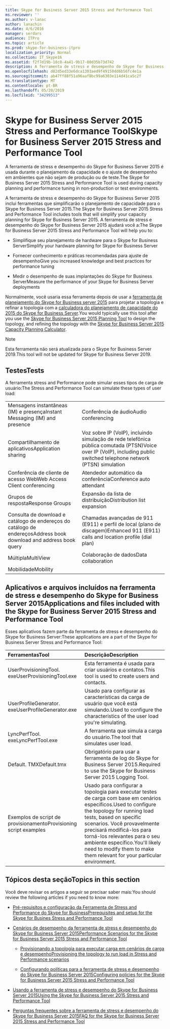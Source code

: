 ```yaml
---
title: Skype for Business Server 2015 Stress and Performance Tool
ms.reviewer: ''
ms.author: v-lanac
author: lanachin
ms.date: 4/6/2016
manager: serdars
audience: ITPro
ms.topic: article
ms.prod: skype-for-business-itpro
localization_priority: Normal
ms.collection: IT_Skype16
ms.assetid: f2f7d19b-18c8-4a41-9b17-80d35b73d742
description: A ferramenta de stress e desempenho do Skype for Business Server 2015 é usada durante o planejamento da capacidade e o ajuste de desempenho em ambientes que não sejam de produção ou de teste.
ms.openlocfilehash: d82d5ed33e6dca1303aed9f49150dd6b56fc4e1a
ms.sourcegitcommit: ab47ff88f51a96aaf8bc99a6303e114d41ca5c2f
ms.translationtype: MT
ms.contentlocale: pt-BR
ms.lasthandoff: 05/20/2019
ms.locfileid: "34299513"
---
```

# <a name="skype-for-business-server-2015-stress-and-performance-tool"></a><span data-ttu-id="da910-103">Skype for Business Server 2015 Stress and Performance Tool</span><span class="sxs-lookup"><span data-stu-id="da910-103">Skype for Business Server 2015 Stress and Performance Tool</span></span>
 
<span data-ttu-id="da910-104">A ferramenta de stress e desempenho do Skype for Business Server 2015 é usada durante o planejamento da capacidade e o ajuste de desempenho em ambientes que não sejam de produção ou de teste.</span><span class="sxs-lookup"><span data-stu-id="da910-104">The Skype for Business Server 2015 Stress and Performance Tool is used during capacity planning and performance tuning in non-production or test environments.</span></span>
  
<span data-ttu-id="da910-105">A ferramenta de stress e desempenho do Skype for Business Server 2015 inclui ferramentas que simplificarão o planejamento de capacidade para o Skype for Business Server 2015.</span><span class="sxs-lookup"><span data-stu-id="da910-105">The Skype for Business Server 2015 Stress and Performance Tool includes tools that will simplify your capacity planning for Skype for Business Server 2015.</span></span> <span data-ttu-id="da910-106">A ferramenta de stress e desempenho do Skype for Business Server 2015 ajudará você a:</span><span class="sxs-lookup"><span data-stu-id="da910-106">The Skype for Business Server 2015 Stress and Performance Tool will help you to:</span></span>
  
- <span data-ttu-id="da910-107">Simplifique seu planejamento de hardware para o Skype for Business Server</span><span class="sxs-lookup"><span data-stu-id="da910-107">Simplify your hardware planning for Skype for Business Server</span></span>
    
- <span data-ttu-id="da910-108">Fornecer conhecimento e práticas recomendadas para ajuste de desempenho</span><span class="sxs-lookup"><span data-stu-id="da910-108">Give you increased knowledge and best practices for performance tuning</span></span>
    
- <span data-ttu-id="da910-109">Medir o desempenho de suas implantações do Skype for Business Server</span><span class="sxs-lookup"><span data-stu-id="da910-109">Measure the performance of your Skype for Business Server deployments</span></span>
    
<span data-ttu-id="da910-110">Normalmente, você usaria essa ferramenta depois de usar a [ferramenta de planejamento do Skype for Business server 2015](../../management-tools/planning-tool/planning-tool.md) para projetar a topologia e refinar a topologia com a [calculadora do planejamento de capacidade do 2015 do Skype for Business Server](../../management-tools/capacity-planning-calculator.md).</span><span class="sxs-lookup"><span data-stu-id="da910-110">You would typically use this tool after you use the [Skype for Business Server 2015 Planning Tool](../../management-tools/planning-tool/planning-tool.md) to design the topology, and refining the topology with the [Skype for Business Server 2015 Capacity Planning Calculator](../../management-tools/capacity-planning-calculator.md).</span></span> 

> [!NOTE]
> <span data-ttu-id="da910-111">Esta ferramenta não será atualizada para o Skype for Business Server 2019.</span><span class="sxs-lookup"><span data-stu-id="da910-111">This tool will not be updated for Skype for Business Server 2019.</span></span>
  
## <a name="tests"></a><span data-ttu-id="da910-112">Testes</span><span class="sxs-lookup"><span data-stu-id="da910-112">Tests</span></span>

<span data-ttu-id="da910-113">A ferramenta stress and Performance pode simular esses tipos de carga de usuário:</span><span class="sxs-lookup"><span data-stu-id="da910-113">The Stress and Performance Tool can simulate these types of user load:</span></span>
  
|||
|:-----|:-----|
|<span data-ttu-id="da910-114">Mensagens instantâneas (IM) e presença</span><span class="sxs-lookup"><span data-stu-id="da910-114">Instant Messaging (IM) and presence</span></span>  <br/> |<span data-ttu-id="da910-115">Conferência de áudio</span><span class="sxs-lookup"><span data-stu-id="da910-115">Audio conferencing</span></span>  <br/> |
|<span data-ttu-id="da910-116">Compartilhamento de aplicativos</span><span class="sxs-lookup"><span data-stu-id="da910-116">Application sharing</span></span>  <br/> |<span data-ttu-id="da910-117">Voz sobre IP (VoIP), incluindo simulação de rede telefônica pública comutada (PTSN)</span><span class="sxs-lookup"><span data-stu-id="da910-117">Voice over IP (VoIP), including public switched telephone network (PTSN) simulation</span></span>  <br/> |
|<span data-ttu-id="da910-118">Conferência de cliente de acesso Web</span><span class="sxs-lookup"><span data-stu-id="da910-118">Web Access Client conferencing</span></span>  <br/> |<span data-ttu-id="da910-119">Atendedor automático da conferência</span><span class="sxs-lookup"><span data-stu-id="da910-119">Conference auto attendant</span></span>  <br/> |
|<span data-ttu-id="da910-120">Grupos de resposta</span><span class="sxs-lookup"><span data-stu-id="da910-120">Response Groups</span></span>  <br/> |<span data-ttu-id="da910-121">Expansão da lista de distribuição</span><span class="sxs-lookup"><span data-stu-id="da910-121">Distribution list expansion</span></span>  <br/> |
|<span data-ttu-id="da910-122">Consulta de download e catálogo de endereços do catálogo de endereços</span><span class="sxs-lookup"><span data-stu-id="da910-122">Address book download and address book query</span></span>  <br/> |<span data-ttu-id="da910-123">Chamadas avançadas de 911 (E911) e perfil de local (plano de discagem)</span><span class="sxs-lookup"><span data-stu-id="da910-123">Enhanced 911 (E911) calls and location profile (dial plan)</span></span>  <br/> |
|<span data-ttu-id="da910-124">Múltipla</span><span class="sxs-lookup"><span data-stu-id="da910-124">MultiView</span></span>  <br/> |<span data-ttu-id="da910-125">Colaboração de dados</span><span class="sxs-lookup"><span data-stu-id="da910-125">Data collaboration</span></span>  <br/> |
|<span data-ttu-id="da910-126">Mobilidade</span><span class="sxs-lookup"><span data-stu-id="da910-126">Mobility</span></span>  <br/> ||
   
## <a name="applications-and-files-included-with-the-skype-for-business-server-2015-stress-and-performance-tool"></a><span data-ttu-id="da910-127">Aplicativos e arquivos incluídos na ferramenta de stress e desempenho do Skype for Business Server 2015</span><span class="sxs-lookup"><span data-stu-id="da910-127">Applications and files included with the Skype for Business Server 2015 Stress and Performance Tool</span></span>

<span data-ttu-id="da910-128">Esses aplicativos fazem parte da ferramenta de stress e desempenho do Skype for Business Server:</span><span class="sxs-lookup"><span data-stu-id="da910-128">These applications are a part of the Skype for Business Server Stress and Performance Tool:</span></span>
  
|<span data-ttu-id="da910-129">**Ferramentas**</span><span class="sxs-lookup"><span data-stu-id="da910-129">**Tool**</span></span>|<span data-ttu-id="da910-130">**Descrição**</span><span class="sxs-lookup"><span data-stu-id="da910-130">**Description**</span></span>|
|:-----|:-----|
|<span data-ttu-id="da910-131">UserProvisioningTool. exe</span><span class="sxs-lookup"><span data-stu-id="da910-131">UserProvisioningTool.exe</span></span>  <br/> |<span data-ttu-id="da910-132">Esta ferramenta é usada para criar usuários e contatos.</span><span class="sxs-lookup"><span data-stu-id="da910-132">This tool is used to create users and contacts.</span></span>  <br/> |
|<span data-ttu-id="da910-133">UserProfileGenerator. exe</span><span class="sxs-lookup"><span data-stu-id="da910-133">UserProfileGenerator.exe</span></span>  <br/> |<span data-ttu-id="da910-134">Usado para configurar as características da carga de usuário que você está simulando.</span><span class="sxs-lookup"><span data-stu-id="da910-134">Used to configure the characteristics of the user load you're simulating.</span></span>  <br/> |
|<span data-ttu-id="da910-135">LyncPerfTool. exe</span><span class="sxs-lookup"><span data-stu-id="da910-135">LyncPerfTool.exe</span></span>  <br/> |<span data-ttu-id="da910-136">A ferramenta que simula a carga do usuário.</span><span class="sxs-lookup"><span data-stu-id="da910-136">The tool that simulates user load.</span></span>  <br/> |
|<span data-ttu-id="da910-137">Default. TMX</span><span class="sxs-lookup"><span data-stu-id="da910-137">Default.tmx</span></span>  <br/> |<span data-ttu-id="da910-138">Obrigatório para usar a ferramenta de log do Skype for Business Server 2015.</span><span class="sxs-lookup"><span data-stu-id="da910-138">Required to use the Skype for Business Server 2015 Logging Tool.</span></span>  <br/> |
|<span data-ttu-id="da910-139">Exemplos de script de provisionamento</span><span class="sxs-lookup"><span data-stu-id="da910-139">Provisioning script examples</span></span>  <br/> |<span data-ttu-id="da910-140">Usado para configurar a topologia para executar testes de carga com base em cenários específicos.</span><span class="sxs-lookup"><span data-stu-id="da910-140">Used to configure the topology for running load tests, based on specific scenarios.</span></span> <span data-ttu-id="da910-141">Você provavelmente precisará modificá-los para torná-los relevantes para o seu ambiente específico.</span><span class="sxs-lookup"><span data-stu-id="da910-141">You'll likely need to modify them to make them relevant for your particular environment.</span></span>  <br/> |
   
## <a name="topics-in-this-section"></a><span data-ttu-id="da910-142">Tópicos desta seção</span><span class="sxs-lookup"><span data-stu-id="da910-142">Topics in this section</span></span>

<span data-ttu-id="da910-143">Você deve revisar os artigos a seguir se precisar saber mais:</span><span class="sxs-lookup"><span data-stu-id="da910-143">You should review the following articles if you need to know more:</span></span>
  
- [<span data-ttu-id="da910-144">Pré-requisitos e configuração da Ferramenta de Stress and Performance do Skype for Business</span><span class="sxs-lookup"><span data-stu-id="da910-144">Prerequisites and setup for the Skype for Busines Stress and Performance Tool</span></span>](prerequisites-and-setup.md)
    
- [<span data-ttu-id="da910-145">Cenários de desempenho da ferramenta de stress e desempenho do Skype for Business Server 2015</span><span class="sxs-lookup"><span data-stu-id="da910-145">Performance Scenarios for the Skype for Business Server 2015 Stress and Performance Tool</span></span>](scenarios.md)
    
  - [<span data-ttu-id="da910-146">Provisionando a topologia para executar carga em cenários de carga e desempenho</span><span class="sxs-lookup"><span data-stu-id="da910-146">Provisioning the topology to run load in Stress and Performance scenarios</span></span>](provisioning-the-topology-to-run-load.md)
    
  - [<span data-ttu-id="da910-147">Configurando políticas para a ferramenta de stress e desempenho do Skype for Business Server 2015</span><span class="sxs-lookup"><span data-stu-id="da910-147">Configuring policies for the Skype for Business Server 2015 Stress and Performance Tool</span></span>](configuring-policies.md)
    
- [<span data-ttu-id="da910-148">Usando a ferramenta de stress e desempenho do Skype for Business Server 2015</span><span class="sxs-lookup"><span data-stu-id="da910-148">Using the Skype for Business Server 2015 Stress and Performance Tool</span></span>](using-the-tool.md)
    
- [<span data-ttu-id="da910-149">Perguntas frequentes sobre a ferramenta de stress e desempenho do Skype for Business Server 2015</span><span class="sxs-lookup"><span data-stu-id="da910-149">FAQ for the Skype for Business Server 2015 Stress and Performance Tool</span></span>](faq.md)
    


